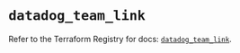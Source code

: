 # `datadog_team_link`

Refer to the Terraform Registry for docs: [`datadog_team_link`](https://registry.terraform.io/providers/datadog/datadog/3.38.0/docs/resources/team_link).
